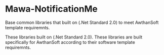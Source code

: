 # Mawa-NotificationMe
Base common libraries that built on (.Net Standard 2.0) to meet AwthanSoft template requiremnts.

These libraries built on (.Net Standard 2.0). These libraries are built specifically for AwthanSoft according to their software template requiremnts.
